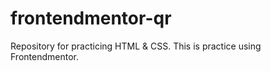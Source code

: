 # frontendmentor-qr
Repository for practicing HTML &amp; CSS.
This is practice using Frontendmentor. 
